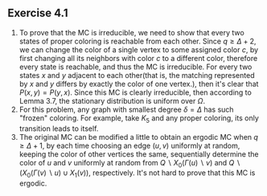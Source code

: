 ## Exercise 4.1

1. To prove that the MC is irreducible, we need to show that every two states of proper coloring is reachable from each other. Since $q\geq \Delta+2$, we can change the color of a single vertex to some assigned color $c$, by first changing all its neighbors with color $c$ to a different color, therefore every state is reachable, and thus the MC is irreducible.  For every two states $x$ and $y$ adjacent to each other(that is, the matching represented by $x$ and $y$ differs by exactly the color of one vertex.), then it's clear that $P(x,y)=P(y,x)$. Since this MC is clearly irreducible, then according to Lemma 3.7, the stationary distribution is uniform over $\Omega$.
2. For this problem, any graph with smallest degree $\delta=\Delta$ has such "frozen" coloring. For example, take $K_5$ and any proper coloring, its only transition leads to itself.
3. The original MC can be modified a little to obtain an ergodic MC when $q\geq \Delta +1$, by each time choosing an edge $(u,v)$ uniformly at random, keeping the color of other vertices the same, sequentially determine the color of $u$ and $v$ uniformly at random from $Q\backslash X_0(\Gamma(u)\backslash v)$ and  $Q\backslash (X_0(\Gamma(v)\backslash u)\cup X_1(v))$, respectively. It's not hard to prove that this MC is ergodic.

